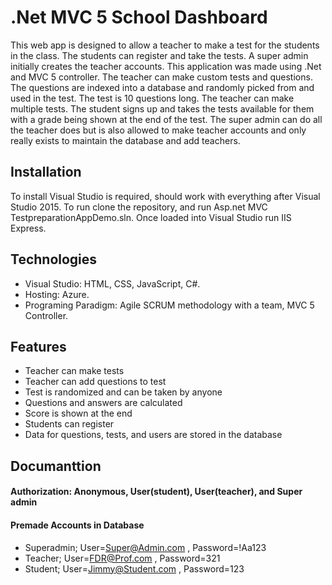 # .Net MVC 5 School Dashboard 
This web app is designed to allow a teacher to make a test for the students in the class. The students can register and take the tests. A super admin initially creates the teacher accounts. This application was made using .Net and MVC 5 controller. The teacher can make custom tests and questions. The questions are indexed into a database and randomly picked from and used in the test. The test is 10 questions long. The teacher can make multiple tests. The student signs up and takes the tests available for them with a grade being shown at the end of the test. The super admin can do all the teacher does but is also allowed to make teacher accounts and only really exists to maintain the database and add teachers. 

## Installation

To install Visual Studio is required, should work with everything after Visual Studio 2015. To run clone the repository, and run Asp.net MVC TestpreparationAppDemo.sln. Once loaded into Visual Studio run IIS Express. 

## Technologies

- Visual Studio: HTML, CSS, JavaScript, C#.
- Hosting: Azure.
- Programing Paradigm: Agile SCRUM methodology with a team, MVC 5 Controller.

## Features

- Teacher can make tests
- Teacher can add questions to test
- Test is randomized and can be taken by anyone
- Questions and answers are calculated
- Score is shown at the end
- Students can register
- Data for questions, tests, and users are stored in the database

## Documanttion 

#### Authorization: Anonymous, User(student), User(teacher), and Super admin

#### Premade Accounts in Database
- Superadmin; User=Super@Admin.com  , Password=!Aa123
- Teacher;    User=FDR@Prof.com     , Password=321
- Student;    User=Jimmy@Student.com , Password=123
